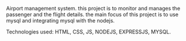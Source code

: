 Airport management system.
this project is to monitor and manages the passenger and the flight details.
the main focus of this project is to use mysql and integrating mysql with the nodejs.

Technologies used:
HTML, CSS, JS, NODEJS, EXPRESSJS, MYSQL.
